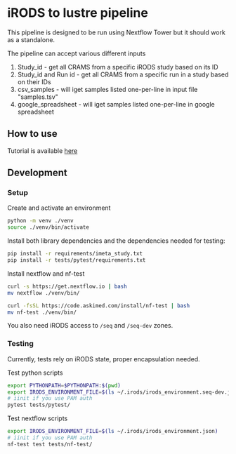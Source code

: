 # iRODS to lustre pipeline

This pipeline is designed to be run using Nextflow Tower but it should work as a standalone.

The pipeline can accept various different inputs

1. Study_id - get all CRAMS from a specific iRODS study based on its ID
2. Study_id and Run id - get all CRAMS from a specific run in a study based on their  IDs
3. csv_samples - will iget samples listed one-per-line in input file "samples.tsv"
4. google_spreadsheet - will iget samples listed one-per-line in google spreadsheet

## How to use
Tutorial is available [here](https://hgi-projects.pages.internal.sanger.ac.uk/documentation/docs/tutorials/irods-to-lustre/)

## Development
### Setup
Create and activate an environment
```bash
python -m venv ./venv
source ./venv/bin/activate
```

Install both library dependencies and the dependencies needed for testing:
```bash
pip install -r requirements/imeta_study.txt
pip install -r tests/pytest/requirements.txt
```

Install nextflow and nf-test
```bash
curl -s https://get.nextflow.io | bash
mv nextflow ./venv/bin/
```
```bash
curl -fsSL https://code.askimed.com/install/nf-test | bash
mv nf-test ./venv/bin/
```

You also need iRODS access to `/seq` and `/seq-dev` zones.

### Testing
Currently, tests rely on iRODS state, proper encapsulation needed.

Test python scripts
```bash
export PYTHONPATH=$PYTHONPATH:$(pwd)
export IRODS_ENVIRONMENT_FILE=$(ls ~/.irods/irods_environment.seq-dev.json)
# iinit if you use PAM auth
pytest tests/pytest/
```

Test nextflow scripts
```bash
export IRODS_ENVIRONMENT_FILE=$(ls ~/.irods/irods_environment.json)
# iinit if you use PAM auth
nf-test test tests/nf-test/
```
